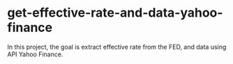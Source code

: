 # get-effective-rate-and-data-yahoo-finance
In this project, the goal is extract effective rate from the FED, and data using API Yahoo Finance.
